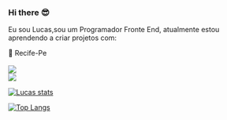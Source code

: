 ### Hi there :sunglasses:
Eu sou Lucas,sou um Programador Fronte End, atualmente estou aprendendo a criar projetos com:

:round_pushpin: Recife-Pe 
<br>
<br>
<img src="https://img.shields.io/badge/HTML5-E34F26?style=for-the-badge&logo=html5&logoColor=white">
<br>
<img src="https://img.shields.io/badge/CSS3-1572B6?style=for-the-badge&logo=css3&logoColor=white">

[![Lucas stats](https://github-readme-stats.vercel.app/api?username=Lucas1715)](https://github.com/anuraghazra/github-readme-stats)

[![Top Langs](https://github-readme-stats.vercel.app/api/top-langs/?username=Lucas1715)](https://github.com/anuraghazra/github-readme-stats)
